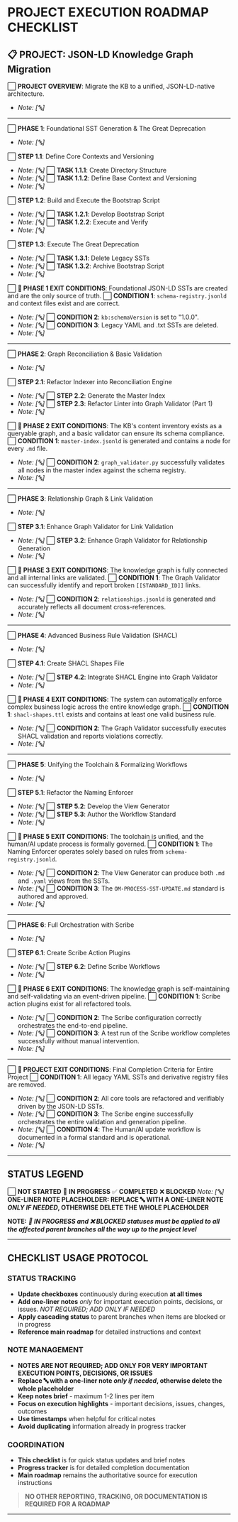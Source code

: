 # PROJECT EXECUTION ROADMAP CHECKLIST

## **📋 PROJECT**: JSON-LD Knowledge Graph Migration

⬜ **PROJECT OVERVIEW**: Migrate the KB to a unified, JSON-LD-native architecture.
- *Note: [🔤]*

---

⬜ **PHASE 1**: Foundational SST Generation & The Great Deprecation
- *Note: [🔤]*

⬜ **STEP 1.1**: Define Core Contexts and Versioning
- *Note: [🔤]*
⬜ **TASK 1.1.1**: Create Directory Structure
- *Note: [🔤]*
⬜ **TASK 1.1.2**: Define Base Context and Versioning
- *Note: [🔤]*

⬜ **STEP 1.2**: Build and Execute the Bootstrap Script
- *Note: [🔤]*
⬜ **TASK 1.2.1**: Develop Bootstrap Script
- *Note: [🔤]*
⬜ **TASK 1.2.2**: Execute and Verify
- *Note: [🔤]*

⬜ **STEP 1.3**: Execute The Great Deprecation
- *Note: [🔤]*
⬜ **TASK 1.3.1**: Delete Legacy SSTs
- *Note: [🔤]*
⬜ **TASK 1.3.2**: Archive Bootstrap Script
- *Note: [🔤]*

⬜ **🏁 PHASE 1 EXIT CONDITIONS**: Foundational JSON-LD SSTs are created and are the only source of truth.
⬜ **CONDITION 1**: `schema-registry.jsonld` and context files exist and are correct.
- *Note: [🔤]*
⬜ **CONDITION 2**: `kb:schemaVersion` is set to "1.0.0".
- *Note: [🔤]*
⬜ **CONDITION 3**: Legacy YAML and .txt SSTs are deleted.
- *Note: [🔤]*

---

⬜ **PHASE 2**: Graph Reconciliation & Basic Validation
- *Note: [🔤]*

⬜ **STEP 2.1**: Refactor Indexer into Reconciliation Engine
- *Note: [🔤]*
⬜ **STEP 2.2**: Generate the Master Index
- *Note: [🔤]*
⬜ **STEP 2.3**: Refactor Linter into Graph Validator (Part 1)
- *Note: [🔤]*

⬜ **🏁 PHASE 2 EXIT CONDITIONS**: The KB's content inventory exists as a queryable graph, and a basic validator can ensure its schema compliance.
⬜ **CONDITION 1**: `master-index.jsonld` is generated and contains a node for every `.md` file.
- *Note: [🔤]*
⬜ **CONDITION 2**: `graph_validator.py` successfully validates all nodes in the master index against the schema registry.
- *Note: [🔤]*

---

⬜ **PHASE 3**: Relationship Graph & Link Validation
- *Note: [🔤]*

⬜ **STEP 3.1**: Enhance Graph Validator for Link Validation
- *Note: [🔤]*
⬜ **STEP 3.2**: Enhance Graph Validator for Relationship Generation
- *Note: [🔤]*

⬜ **🏁 PHASE 3 EXIT CONDITIONS**: The knowledge graph is fully connected and all internal links are validated.
⬜ **CONDITION 1**: The Graph Validator can successfully identify and report broken `[[STANDARD_ID]]` links.
- *Note: [🔤]*
⬜ **CONDITION 2**: `relationships.jsonld` is generated and accurately reflects all document cross-references.
- *Note: [🔤]*

---

⬜ **PHASE 4**: Advanced Business Rule Validation (SHACL)
- *Note: [🔤]*

⬜ **STEP 4.1**: Create SHACL Shapes File
- *Note: [🔤]*
⬜ **STEP 4.2**: Integrate SHACL Engine into Graph Validator
- *Note: [🔤]*

⬜ **🏁 PHASE 4 EXIT CONDITIONS**: The system can automatically enforce complex business logic across the entire knowledge graph.
⬜ **CONDITION 1**: `shacl-shapes.ttl` exists and contains at least one valid business rule.
- *Note: [🔤]*
⬜ **CONDITION 2**: The Graph Validator successfully executes SHACL validation and reports violations correctly.
- *Note: [🔤]*

---

⬜ **PHASE 5**: Unifying the Toolchain & Formalizing Workflows
- *Note: [🔤]*

⬜ **STEP 5.1**: Refactor the Naming Enforcer
- *Note: [🔤]*
⬜ **STEP 5.2**: Develop the View Generator
- *Note: [🔤]*
⬜ **STEP 5.3**: Author the Workflow Standard
- *Note: [🔤]*

⬜ **🏁 PHASE 5 EXIT CONDITIONS**: The toolchain is unified, and the human/AI update process is formally governed.
⬜ **CONDITION 1**: The Naming Enforcer operates solely based on rules from `schema-registry.jsonld`.
- *Note: [🔤]*
⬜ **CONDITION 2**: The View Generator can produce both `.md` and `.yaml` views from the SSTs.
- *Note: [🔤]*
⬜ **CONDITION 3**: The `OM-PROCESS-SST-UPDATE.md` standard is authored and approved.
- *Note: [🔤]*

---

⬜ **PHASE 6**: Full Orchestration with Scribe
- *Note: [🔤]*

⬜ **STEP 6.1**: Create Scribe Action Plugins
- *Note: [🔤]*
⬜ **STEP 6.2**: Define Scribe Workflows
- *Note: [🔤]*

⬜ **🏁 PHASE 6 EXIT CONDITIONS**: The knowledge graph is self-maintaining and self-validating via an event-driven pipeline.
⬜ **CONDITION 1**: Scribe action plugins exist for all refactored tools.
- *Note: [🔤]*
⬜ **CONDITION 2**: The Scribe configuration correctly orchestrates the end-to-end pipeline.
- *Note: [🔤]*
⬜ **CONDITION 3**: A test run of the Scribe workflow completes successfully without manual intervention.
- *Note: [🔤]*

---

⬜ **🏁 PROJECT EXIT CONDITIONS**: Final Completion Criteria for Entire Project
⬜ **CONDITION 1**: All legacy YAML SSTs and derivative registry files are removed.
- *Note: [🔤]*
⬜ **CONDITION 2**: All core tools are refactored and verifiably driven by the JSON-LD SSTs.
- *Note: [🔤]*
⬜ **CONDITION 3**: The Scribe engine successfully orchestrates the entire validation and generation pipeline.
- *Note: [🔤]*
⬜ **CONDITION 4**: The Human/AI update workflow is documented in a formal standard and is operational.
- *Note: [🔤]*

---

## STATUS LEGEND

⬜ **NOT STARTED**
🔄 **IN PROGRESS**
✅ **COMPLETED**
❌ **BLOCKED**
*Note: [🔤]* **ONE-LINER NOTE PLACEHOLDER: REPLACE 🔤 WITH A ONE-LINER NOTE *ONLY IF NEEDED*, OTHERWISE DELETE THE WHOLE PLACEHOLDER**

**NOTE:** ***🔄 IN PROGRESS and ❌ BLOCKED statuses must be applied to all the affected parent branches all the way up to the project level***

---

## CHECKLIST USAGE PROTOCOL

### **STATUS TRACKING**
- **Update checkboxes** continuously during execution **at all times**
- **Add one-liner notes** *only* for important execution points, decisions, or issues. *NOT REQUIRED; ADD ONLY IF NEEDED*
- **Apply cascading status** to parent branches when items are blocked or in progress
- **Reference main roadmap** for detailed instructions and context

### **NOTE MANAGEMENT**
- **NOTES ARE NOT REQUIRED; ADD ONLY FOR VERY IMPORTANT EXECUTION POINTS, DECISIONS, OR ISSUES**
- **Replace 🔤 with a one-liner note *only if needed*, otherwise delete the whole placeholder**
- **Keep notes brief** - maximum 1-2 lines per item
- **Focus on execution highlights** - important decisions, issues, changes, outcomes
- **Use timestamps** when helpful for critical notes
- **Avoid duplicating** information already in progress tracker

### **COORDINATION**
- **This checklist** is for quick status updates and brief notes
- **Progress tracker** is for detailed completion documentation
- **Main roadmap** remains the authoritative source for execution instructions

>**NO OTHER REPORTING, TRACKING, OR DOCUMENTATION IS REQUIRED FOR A ROADMAP**

---